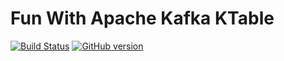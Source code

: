 # Fun With Apache Kafka KTable

[![Build Status](https://travis-ci.org/mslinn/ktableFun.svg?branch=master)](https://travis-ci.org/mslinn/ktableFun)
[![GitHub version](https://badge.fury.io/gh/mslinn%2FktableFun.svg)](https://badge.fury.io/gh/mslinn%2FktableFun)

